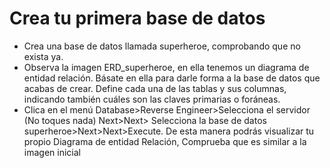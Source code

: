 # Crea tu primera base de datos

 - Crea una base de datos llamada superheroe, comprobando que no exista ya.
 - Observa la imagen ERD_superheroe, en ella tenemos un diagrama de entidad relación. Básate en ella para darle forma a la base de datos que acabas de crear. Define cada una de las tablas y sus columnas, indicando también cuáles son las claves primarias o foráneas.
 - Clica en el menú Database>Reverse Engineer>Selecciona el servidor (No toques nada) Next>Next> Selecciona la base de datos superheroe>Next>Next>Execute. De esta manera podrás visualizar tu propio Diagrama de entidad Relación, Comprueba que es similar a la imagen inicial

